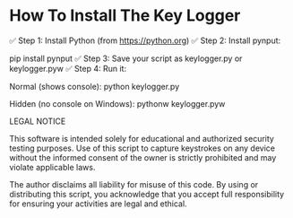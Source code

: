 # How To Install The Key Logger 
✅ Step 1: Install Python (from https://python.org)
✅ Step 2: Install pynput:

pip install pynput
✅ Step 3: Save your script as keylogger.py or keylogger.pyw
✅ Step 4: Run it:

Normal (shows console):
python keylogger.py

Hidden (no console on Windows):
pythonw keylogger.pyw

LEGAL NOTICE

This software is intended solely for educational and authorized security testing purposes.
Use of this script to capture keystrokes on any device without the informed consent of the owner
is strictly prohibited and may violate applicable laws.

The author disclaims all liability for misuse of this code.
By using or distributing this script, you acknowledge that you accept full responsibility
for ensuring your activities are legal and ethical.
